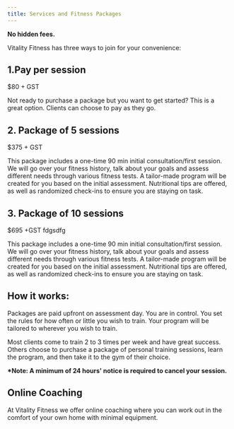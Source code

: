 ```yaml
---
title: Services and Fitness Packages
---
```

**No hidden fees.**

Vitality Fitness has three ways to join for your convenience:

## 1.Pay per session 

$80 + GST

Not ready to purchase a package but you want to get started? This is a great option. Clients can choose to pay as they go.

## 2. Package of 5 sessions

$375 + GST 

This package includes a one-time 90 min initial consultation/first session. We will go over your fitness history, talk about your goals and assess different needs through various fitness tests. A tailor-made program will be created for you based on the initial assessment. Nutritional tips are offered, as well as randomized check-ins to ensure you are staying on task.

## 3. Package of 10 sessions

$695 +GST fdgsdfg

This package includes a one-time 90 min initial consultation/first session. We will go over your fitness history, talk about your goals and assess different needs through various fitness tests. A tailor-made program will be created for you based on the initial assessment. Nutritional tips are offered, as well as randomized check-ins to ensure you are staying on task.

## How it works: 

Packages are paid upfront on assessment day. You are in control. You set the rules for how often or little you wish to train. Your program will be tailored to wherever you wish to train.

Most clients come to train 2 to 3 times per week and have great success. Others choose to purchase a package of personal training sessions, learn the program, and then take it to the gym of their choice. 

**\*Note: A minimum of 24 hours' notice is required to cancel your session.**

## Online Coaching

At Vitality Fitness we offer online coaching where you can work out in the comfort of your own home with minimal equipment.